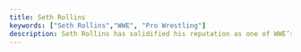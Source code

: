 ```yaml
---
title: Seth Rollins
keywords: ["Seth Rollins","WWE", "Pro Wrestling"]
description: Seth Rollins has solidified his reputation as one of WWE’s most dynamic and versatile superstars, consistently delivering high-caliber performances that resonate with both fans and critics. From headlining marquee events like WWE Crown Jewel 2023 where his clash with Drew McIntyre was hailed as the best match of the night, to influencing the next generation of wrestlers through his Black x Brave Wrestling Academy in Davenport, Iowa, Rollins’ impact on the wrestling world is undeniable. His matches, often analyzed using the innovative Match Quality Index (MQI), showcase his ability to blend athleticism with storytelling, making him a standout in any event he participates in. Whether he’s pushing the limits in a high-stakes title match or mentoring future stars, Seth Rollins remains a pivotal figure in the ever-evolving landscape of professional wrestling. Explore more about Rollins in the 5 in-depth blog posts featured here on bumpxfeed.com, where his journey and contributions are chronicled in detail.
---
```

